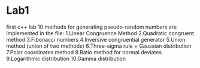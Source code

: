 # Lab1
first c++ lab
10 methods for generating pseudo-random numbers are implemented in the file:
  1.Linear Congruence Method
  2.Quadratic congruent method
  3.Fibonacci numbers
  4.Inversive congruential generator
  5.Union method (union of two methods)
  6.Three-sigma rule + Gaussian distribution 
  7.Polar coordinates method
  8.Ratio method for normal deviates
  9.Logarithmic distribution
  10.Gamma distribution
